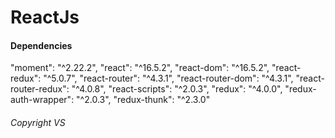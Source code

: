 # ReactJs

#### Dependencies

"moment": "^2.22.2",
"react": "^16.5.2",
"react-dom": "^16.5.2",
"react-redux": "^5.0.7",
"react-router": "^4.3.1",
"react-router-dom": "^4.3.1",
"react-router-redux": "^4.0.8",
"react-scripts": "^2.0.3",
"redux": "^4.0.0",
"redux-auth-wrapper": "^2.0.3",
"redux-thunk": "^2.3.0"

###### Copyright VS
